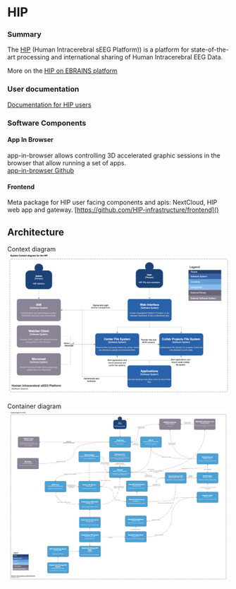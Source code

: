 # HIP 

### Summary

The  [HIP](https://thehip.app) (Human Intracerebral sEEG Platform)) is a platform for state-of-the-art processing and international sharing of Human Intracerebral EEG Data. 

More on the [HIP on EBRAINS platform](https://www.ebrains.eu/tools/medical-informatics-platform)


### User documentation   
 [Documentation for HIP users](https://hip-infrastructure.github.io/)



### Software Components

#### App In Browser
app-in-browser allows controlling 3D accelerated graphic sessions in the browser that allow running a set of apps.  
[app-in-browser Github](https://github.com/HIP-infrastructure/app-in-browser)

#### Frontend
Meta package for HIP user facing components and apis: NextCloud, HIP web app and gateway.
[https://github.com/HIP-infrastructure/frontend]()

## Architecture 

Context diagram
![Overview](./images/c4-context-diagram.png)

Container diagram
![Overview](./images/c4-container-diagram.png)

